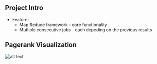 ## Project Intro
 - Feature:
 	- Map Reduce framework - core functionality 
 	- Mutliple consecutive jobs  - each depeding on the previous results
## Pagerank Visualization  
![alt text](https://github.com/jieren123/Bigdata_Project_Pagerank/blob/master/Diagrams/Page-rank-No.6page.gif
 "Page Rank")
